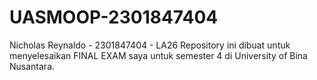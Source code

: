 # UASMOOP-2301847404
Nicholas Reynaldo - 2301847404 - LA26
Repository ini dibuat untuk menyelesaikan FINAL EXAM saya untuk semester 4 di University of Bina Nusantara.
